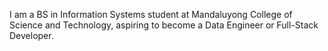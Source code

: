 I am a BS in Information Systems student at Mandaluyong College of Science and Technology, aspiring to become a Data Engineer or Full-Stack Developer.

<!---
M-M-I-V/M-M-I-V is a ✨ special ✨ repository because its `README.md` (this file) appears on your GitHub profile.
You can click the Preview link to take a look at your changes.
--->
